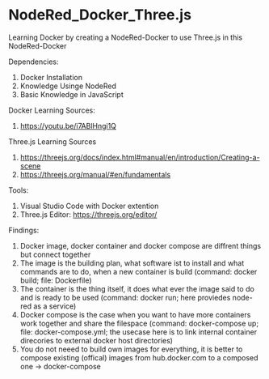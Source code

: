 # NodeRed_Docker_Three.js
Learning Docker by creating a NodeRed-Docker to use Three.js in this NodeRed-Docker

Dependencies:
1. Docker Installation
2. Knowledge Usinge NodeRed
3. Basic Knowledge in JavaScript

Docker Learning Sources:
1. https://youtu.be/i7ABlHngi1Q

Three.js Learning Sources
1. https://threejs.org/docs/index.html#manual/en/introduction/Creating-a-scene
2. https://threejs.org/manual/#en/fundamentals

Tools:
1. Visual Studio Code with Docker extention
2. Three.js Editor: https://threejs.org/editor/

Findings:
1. Docker image, docker container and docker compose are diffrent things but connect together
  1. The image is the building plan, what software ist to install and what commands are to do, when a new container is build (command: docker build; file: Dockerfile)
  2. The container is the thing itself, it does what ever the image said to do and is ready to be used (command: docker run; here proviedes node-red as a service)
  3. Docker compose is the case when you want to have more containers work together and share the filespace (command: docker-compose up; file: docker-compose.yml; the usecase here is to link internal container direcories to external docker host directories)
2. You do not neeed to build own images for everything, it is better to compose existing (offical) images from hub.docker.com to a composed one -> docker-compose

